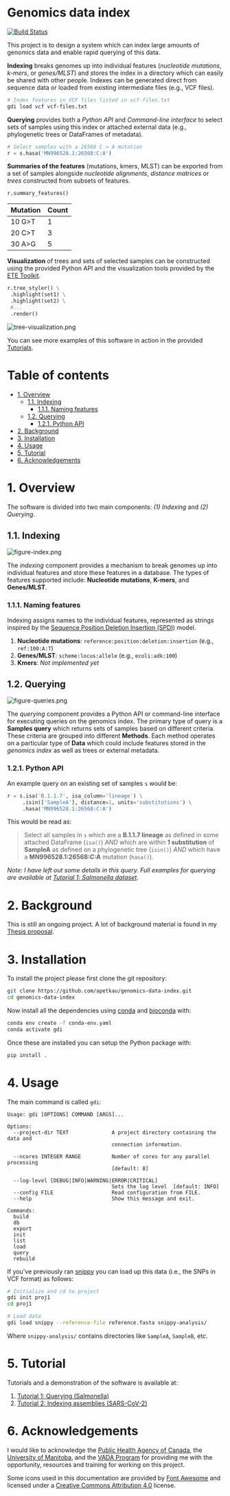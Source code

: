 # Genomics data index
[![Build Status](https://github.com/apetkau/thesis-index/workflows/Integration%20Tests/badge.svg?branch=development)](https://github.com/apetkau/thesis-index/actions?query=branch/development)

This project is to design a system which can index large amounts of genomics data and enable rapid querying of this
data.

**Indexing** breaks genomes up into individual features (*nucleotide mutations*, *k-mers*, or *genes/MLST*)
and stores the index in a directory which can easily be shared with other people. Indexes can be generated 
direct from sequence data or loaded from existing intermediate files (e.g., VCF files).

```bash
# Index features in VCF files listed in vcf-files.txt
gdi load vcf vcf-files.txt
```

**Querying** provides both a *Python API* and *Command-line interface* to select sets of samples using this index
or attached external data (e.g., phylogenetic trees or DataFrames of metadata).

```python
# Select samples with a 26568 C > A mutation
r = s.hasa('MN996528.1:26568:C:A')
```

**Summaries of the features** (mutations, kmers, MLST) can be exported from a set of samples alongside
*nucleotide alignments*, *distance matrices* or *trees* constructed from subsets of features.

```python
r.summary_features()
```

| Mutation | Count |
|----------|-------|
| 10 G>T   | 1     |
| 20 C>T   | 3     |
| 30 A>G   | 5     |

**Visualization** of trees and sets of selected samples can be constructed using the provided Python API and the
visualization tools provided by the [ETE Toolkit][].

```python
r.tree_styler() \
 .highlight(set1) \
 .highlight(set2) \
 #...
 .render()
```

![tree-visualization.png][]

You can see more examples of this software in action in the provided [Tutorials](#5-tutorial).

# Table of contents

- [1. Overview](#1-overview)
  * [1.1. Indexing](#11-indexing)
    + [1.1.1. Naming features](#111-naming-features)
  * [1.2. Querying](#12-querying)
    + [1.2.1. Python API](#121-python-api)
- [2. Background](#2-background)
- [3. Installation](#3-installation)
- [4. Usage](#4-usage)
- [5. Tutorial](#5-tutorial)
- [6. Acknowledgements](#6-acknowledgements)

# 1. Overview

The software is divided into two main components: *(1) Indexing* and *(2) Querying*.

## 1.1. Indexing

![figure-index.png][]

The *indexing* component provides a mechanism to break genomes up into individual features and store these features
in a database. The types of features supported include: **Nucleotide mutations**, **K-mers**, and **Genes/MLST**.

### 1.1.1. Naming features

Indexing assigns names to the individual features, represented as strings inspired by the
[Sequence Position Deletion Insertion (SPDI)][] model.

1. **Nucleotide mutations**: `reference:position:deletion:insertion` (e.g., `ref:100:A:T`)
2. **Genes/MLST**: `scheme:locus:allele` (e.g., `ecoli:adk:100`)
3. **Kmers**: *Not implemented yet*

## 1.2. Querying

![figure-queries.png][]

The *querying* component provides a Python API or command-line interface for executing queries on the genomics index. The primary type of query is a 
**Samples query** which returns sets of samples based on different criteria. These criteria
are grouped into different **Methods**. Each method operates on a particular type of **Data**
which could include features stored in the *genomics index* as well as trees or external metadata.

### 1.2.1. Python API

An example query on an existing set of samples `s` would be:

```python
r = s.isa('B.1.1.7', isa_column='lineage') \
     .isin(['SampleA'], distance=1, units='substitutions') \
     .hasa('MN996528.1:26568:C:A')
```

This would be read as:

>Select all samples in `s` which are a **B.1.1.7 lineage** as defined in some attached DataFrame (`isa()`) *AND*
> which are within **1 substitution** of **SampleA** as defined on a phylogenetic tree (`isin()`) *AND* 
> which have a **MN996528.1:26568:C:A** mutation (`hasa()`).

*Note: I have left out some details in this query. Full examples for querying are available at [Tutorial 1: Salmonella dataset][tutorial1].*

# 2. Background

This is still an ongoing project. A lot of background material is found in my [Thesis proposal][thesis-proposal].

# 3. Installation

To install the project please first clone the git repository:

```bash
git clone https://github.com/apetkau/genomics-data-index.git
cd genomics-data-index
```

Now install all the dependencies using [conda][] and [bioconda][] with:

```bash
conda env create -f conda-env.yaml
conda activate gdi
```

Once these are installed you can setup the Python package with:

```bash
pip install .
```

# 4. Usage

The main command is called `gdi`:

```
Usage: gdi [OPTIONS] COMMAND [ARGS]...

Options:
  --project-dir TEXT              A project directory containing the data and
                                  connection information.

  --ncores INTEGER RANGE          Number of cores for any parallel processing
                                  [default: 8]

  --log-level [DEBUG|INFO|WARNING|ERROR|CRITICAL]
                                  Sets the log level  [default: INFO]
  --config FILE                   Read configuration from FILE.
  --help                          Show this message and exit.

Commands:
  build
  db
  export
  init
  list
  load
  query
  rebuild
```

If you've previously ran [snippy][] you can load up this data (i.e., the SNPs in VCF format) as follows:

```bash
# Initialize and cd to project
gdi init proj1
cd proj1

# Load data
gdi load snippy --reference-file reference.fasta snippy-analysis/
```

Where `snippy-analysis/` contains directories like `SampleA`, `SampleB`, etc.

# 5. Tutorial

Tutorials and a demonstration of the software is available at:

1. [Tutorial 1: Querying (Salmonella)][tutorial1]
2. [Tutorial 2: Indexing assemblies (SARS-CoV-2)][tutorial2]

# 6. Acknowledgements

I would like to acknowledge the [Public Health Agency of Canada][], the [University of Manitoba][], 
and the [VADA Program][] for providing me with the opportunity, resources and training for working on this project.

Some icons used in this documentation are provided by [Font Awesome][] and licensed under a 
[Creative Commons Attribution 4.0][] license.

[thesis-proposal]: https://drive.google.com/file/d/1sd0WjmwO_KU5wacfpUiPGT20xVOwBc8i/view?usp=sharing
[BIGSI]: https://bigsi.readme.io/
[COBS]: https://github.com/bingmann/cobs
[ci-dependencies]: .github/workflows/ci-test.yml#L37
[tutorial1]: docs/tutorial/tutorial-1-salmonella.ipynb
[tutorial2]: docs/tutorial/tutorial-2-sars-cov-2.ipynb
[snippy]: https://github.com/tseemann/snippy
[ETE Toolkit]: http://etetoolkit.org/
[tree-visualization.png]: docs/images/tree-visualization.png
[figure-index.png]: docs/images/figure-index.png
[figure-queries.png]: docs/images/figure-queries.png
[Public Health Agency of Canada]: https://www.canada.ca/en/public-health.html
[University of Manitoba]: https://umanitoba.ca/
[VADA Program]: http://vada.cs.umanitoba.ca/
[conda]: https://docs.conda.io/en/latest/
[bioconda]: https://bioconda.github.io/
[Font Awesome]: https://fontawesome.com/
[Creative Commons Attribution 4.0]: https://fontawesome.com/license/free
[Sequence Position Deletion Insertion (SPDI)]: https://doi.org/10.1093/bioinformatics/btz856


